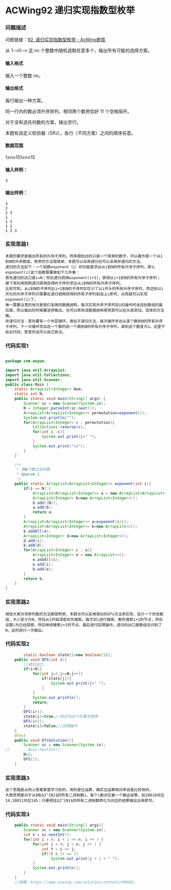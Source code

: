 # ACWing92 递归实现指数型枚举

### 问题描述

问题链接：[92. 递归实现指数型枚举 - AcWing题库](https://www.acwing.com/problem/content/description/94/)

从 1∼n1∼n 这 nn 个整数中随机选取任意多个，输出所有可能的选择方案。

#### 输入格式

输入一个整数 nn。

#### 输出格式

每行输出一种方案。

同一行内的数必须升序排列，相邻两个数用恰好 11 个空格隔开。

对于没有选任何数的方案，输出空行。

本题有自定义校验器（SPJ），各行（不同方案）之间的顺序任意。

#### 数据范围

1≤n≤151≤n≤15

#### 输入样例：

```
3
```

#### 输出样例：

```
3
2
2 3
1
1 3
1 2
1 2 3
```

### 实现思路1
	本题的要求是输出所有的升序子序列，而本题给出的只是一个简单的数字，可以看作是一个从1到N的升序数组，枚举的方法很简单，本题可以采用递归也可以采用非递归的方法。
	递归的方法如下：一个函数exponent（i）的功能是求出从i到N的所有升序子序列，那么exponent(i)这个函数需要做如下几件事：
	首先递归的出口是i=N；然后递归调用exponent(i+1)，获得从i+1到N的所有升序子序列；
	接下来利用刚刚递归调用获得的子序列求出从i到N的所有升序子序列。
	比较可知，从i到N的子序列比i+1到N的子序列仅仅少了以i开头的所有升序子序列，而这些以i开头的升序子序列只需要在递归调用获得的所有子序列前加上i即可，从而就可以实现exponent(i)了。
	唯一需要注意的地方是我们采用的数据结构，每次实现升序子序列加i的操作时会加到数组的最后面，所以输出的时候要逆序输出，也可以修改该数据结构使得其可以在头部添加，具体的方法略。
	非递归方法：首先要有一个外层循环，类似于递归方法，每次循环求出从某个数到N的所有升序子序列，下一次循环求出这一个数的前一个数到N的所有升序子序列，直到这个数变为1。这里不给出代码，愿意的话可以自己尝试。

### 代码实现1

```java

package com.wuyun;

import java.util.ArrayList;
import java.util.Collections;
import java.util.Scanner;
public class Main {
    static ArrayList<Integer> Num;
    static int N;
    public static void main(String[] args) {
        Scanner sc = new Scanner(System.in);
        N = Integer.parseInt(sc.next());
        ArrayList<ArrayList<Integer>> permutation=exponent(1);
        System.out.println("");
        for(ArrayList<Integer> c : permutation){
            Collections.reverse(c);
            for(int i :c){
                System.out.print(i+" ");
            }
            System.out.print("\n");
        }
    }

    /**
     * 第n个数之后的数
     * @param i
     */
    public static ArrayList<ArrayList<Integer>> exponent(int i){
        if(i == N) {
            ArrayList<ArrayList<Integer>> a = new ArrayList<ArrayList<Integer>>();
            ArrayList<Integer> b=new ArrayList<Integer>();
            b.add((N));
            a.add(b);
            return a;
        }
        ArrayList<ArrayList<Integer>> a=exponent(i+1);
        ArrayList<ArrayList<Integer>> b=new ArrayList<>();
        b.addAll(a);
        ArrayList<Integer> d=new ArrayList<Integer>();
        d.add(i);
        b.add(d);
        for(ArrayList<Integer> c : a){
            ArrayList<Integer> e = new ArrayList<>();
            e.addAll(c);
            e.add(i);
            b.add(e);
        }
        return b;
    }
}

```

### 实现思路2
	相信大家对求排列数的方法都很熟悉，本题也可以采用类似的dfs方法来实现，设计一个状态数组，大小至少为N，然后从1开始深度优先搜索。每次对i进行搜索，都先搜索i+1的节点，然后设置i为已经探索，然后继续搜索i+1的节点，最后进行回溯操作。递归的出口是数组访问到了N，此时进行一次输出。

### 代码实现2
```java
	    static boolean state[]=new boolean[16];
    public void DFS(int i){
        //递归出口
        if(i>N){
            for(int j=1;j<=N;j++){
                if(state[j]){
                    System.out.print(j+" ");
                }
            }
            System.out.println();
            return;
        }
        DFS(i+1);
        state[i]=true;//标记为这个位置为使用
        DFS(i+1);
        state[i]=false;//回溯操作
    }
    @Test
    public void DfsSolution(){
        Scanner sc = new Scanner(System.in);
//        N=sc.nextInt();
        N=3;
        DFS(1);
    }
```

### 实现思路3
	这个思路是从网上答案那里学习到的，用的是位运算，确实位运算相对来说是比较快的。
	大致思想是对于从0到$2^{N}$的所有二进制数i，每个i都对应着一个输出结果，如10010对应14,10011对应145；只要把这$2^{N}$的所有二进制数转化为对应的结果输出出来即可。

### 代码实现3
```java
	public static void main(String[] args){
        Scanner sc = new Scanner(System.in);
        int n = sc.nextInt();
        for(int i = 0; i < 1 << n; i ++ ) {
            for(int j = 0; j < n; j ++ ) {
                int t = i >> j;
                if((t & 1) == 1) 
                    System.out.print(j + 1 + " ");
            }
            System.out.println();
        }
    }
    //链接：https://www.acwing.com/solution/content/49483/
```